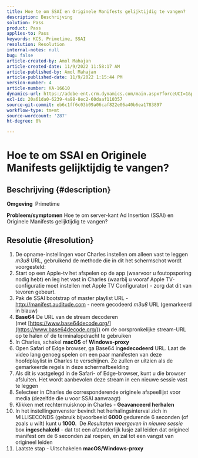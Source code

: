 ```yaml
---
title: Hoe te om SSAI en Originele Manifests gelijktijdig te vangen?
description: Beschrijving
solution: Pass
product: Pass
applies-to: Pass
keywords: KCS, Primetime, SSAI
resolution: Resolution
internal-notes: null
bug: false
article-created-by: Amol Mahajan
article-created-date: 11/9/2022 11:58:17 AM
article-published-by: Amol Mahajan
article-published-date: 11/9/2022 1:15:44 PM
version-number: 4
article-number: KA-16610
dynamics-url: https://adobe-ent.crm.dynamics.com/main.aspx?forceUCI=1&pagetype=entityrecord&etn=knowledgearticle&id=0a56cac8-2560-ed11-9561-6045bd006268
exl-id: 20a61da0-6239-4a98-8ec2-60daaf110357
source-git-commit: eb6c1ff6c03b09a06caf822e06a40b6ea1783897
workflow-type: tm+mt
source-wordcount: '287'
ht-degree: 0%

---
```


# Hoe te om SSAI en Originele Manifests gelijktijdig te vangen?

## Beschrijving {#description}

<b>Omgeving </b>
Primetime


<b>Probleem/symptomen</b>
Hoe te om server-kant Ad Insertion (SSAI) en Originele Manifests gelijktijdig te vangen?


## Resolutie {#resolution}


1. De opname-instellingen voor Charles instellen om alleen vast te leggen *m3u8* URL, gebruikend de methode die in dit het schermschot wordt voorgesteld:
2. Start op een Apple-tv het afspelen op de app (waarvoor u foutopsporing nodig hebt) en leg het vast in Charles (waarbij u vooraf Apple TV-configuratie moet instellen met Apple TV Configurator) - zorg dat dit van tevoren gebeurt.
3. Pak de SSAI bootstrap of master playlist URL - http://manifest.auditude.com - neem gecodeerd *m3u8* URL (gemarkeerd in blauw)
4. <b>Base64</b> De URL van de stream decoderen (met [https://www.base64decode.org/](https://www.base64decode.org/)) om de oorspronkelijke stream-URL op te halen of de terminalopdracht te gebruiken
5. In Charles, schakel <b>macOS</b> of <b>Windows-proxy</b>
6. Open Safari of Edge browser, ga Base64 in<b>gedecodeerd</b> URL. Laat de video lang genoeg spelen om een paar manifesten van deze hoofdplaylist in Charles te verschijnen. Ze zullen er uitzien als de gemarkeerde regels in deze schermafbeelding
7. Als dit is vastgelegd in de Safari- of Edge-browser, kunt u die browser afsluiten. Het wordt aanbevolen deze stream in een nieuwe sessie vast te leggen
8. Selecteer in Charles de corresponderende originele afspeellijst voor media (dezelfde die u voor SSAI aanvraagt)
9. Klikken met rechtermuisknop in Charles - <b>Geavanceerd herhalen</b>
10. In het instellingenvenster bevindt het herhalingsinterval zich in MILLISECONDS (gebruik bijvoorbeeld <b>6000</b> gedurende 6 seconden (of zoals u wilt) kunt u <b>1000</b>.  De *Resultaten weergeven in nieuwe sessie* box <b>ingeschakeld</b> - dat tot een afzonderlijk lusje zal leiden dat origineel manifest om de 6 seconden zal roepen, en zal tot een vangst van origineel leiden
11. Laatste stap - Uitschakelen <b>macOS/Windows-proxy</b>
